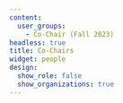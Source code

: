 ```yaml
---
content:
  user_groups:
    - Co-Chair (Fall 2023)
headless: true
title: Co-Chairs
widget: people
design:
  show_role: false
  show_organizations: true
---
```

